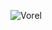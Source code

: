 ![Vorel](https://cdn.shopify.com/s/files/1/1601/3103/products/Vorel_of_the_Hull_Clade_2000x.jpg?v=1579727065)

